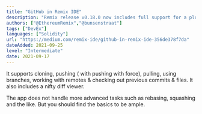```yaml
---
title: "GitHub in Remix IDE"
description: "Remix release v0.18.0 now includes full support for a plugin called dGIT that allows you to interact with GitHub as if you were doing it on your terminal or in VSCode."
authors: ["@EthereumRemix","@bunsenstraat"]
tags: ["DevEx"]
languages: ["Solidity"]
url: "https://medium.com/remix-ide/github-in-remix-ide-356de378f7da"
dateAdded: 2021-09-25
level: "Intermediate"
date: 2021-09-17
---
```


It supports cloning, pushing ( with pushing with force), pulling, using branches, working with remotes & checking out previous commits & files. It also includes a nifty diff viewer.

The app does not handle more advanced tasks such as rebasing, squashing and the like. But you should find the basics to be ample.